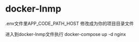 # docker-lnmp

.env文件里APP_CODE_PATH_HOST 修改成为你的项目目录文件

进入到docker-lnmp文件执行 docker-compose up -d nginx 

